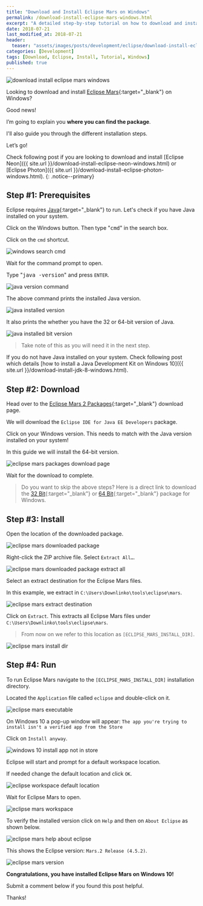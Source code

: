 ```yaml
---
title: "Download and Install Eclipse Mars on Windows"
permalink: /download-install-eclipse-mars-windows.html
excerpt: "A detailed step-by-step tutorial on how to download and install Eclipse Mars on Windows 10."
date: 2018-07-21
last_modified_at: 2018-07-21
header:
  teaser: "assets/images/posts/development/eclipse/download-install-eclipse-mars-windows.png"
categories: [Development]
tags: [Download, Eclipse, Install, Tutorial, Windows]
published: true
---
```


<img src="{{ site.url }}/assets/images/posts/development/eclipse/download-install-eclipse-mars-windows.png" alt="download install eclipse mars windows" class="align-right title-image">

Looking to download and install [Eclipse Mars](https://www.eclipse.org/mars/){:target="_blank"} on Windows?

Good news!

I’m going to explain you **where you can find the package**.

I'll also guide you through the different installation steps.

Let’s go!

Check following post if you are looking to download and install [Eclipse Neon]({{ site.url }}/download-install-eclipse-neon-windows.html) or [Eclipse Photon]({{ site.url }}/download-install-eclipse-photon-windows.html).
{: .notice--primary}

## Step #1: Prerequisites

Eclipse requires [Java](http://www.oracle.com/technetwork/java/javase/downloads/index.html){:target="_blank"} to run. Let's check if you have Java installed on your system.

Click on the Windows button. Then type "<kbd>cmd</kbd>" in the search box.

Click on the `cmd` shortcut.

<img src="{{ site.url }}/assets/images/posts/development/windows-search-cmd.png" alt="windows search cmd">

Wait for the command prompt to open.

Type "<kbd>java -version</kbd>" and press `ENTER`.

<img src="{{ site.url }}/assets/images/posts/development/java-version-command.png" alt="java version command">

The above command prints the installed Java version.

<img src="{{ site.url }}/assets/images/posts/development/java-installed-version.png" alt="java installed version">

It also prints the whether you have the 32 or 64-bit version of Java.

<img src="{{ site.url }}/assets/images/posts/development/java-installed-bit-version.png" alt="java installed bit version">

> Take note of this as you will need it in the next step.

If you do not have Java installed on your system. Check following post which details [how to install a Java Development Kit on Windows 10]({{ site.url }}/download-install-jdk-8-windows.html).

## Step #2: Download

Head over to the [Eclipse Mars 2 Packages](https://www.eclipse.org/downloads/packages/release/mars/2){:target="_blank"} download page.

We will download the `Eclipse IDE for Java EE Developers` package.

Click on your Windows version. This needs to match with the Java version installed on your system!

In this guide we will install the 64-bit version.

<img src="{{ site.url }}/assets/images/posts/development/eclipse/eclipse-mars-packages-download-page.png" alt="eclipse mars packages download page">

Wait for the download to complete.

> Do you want to skip the above steps? Here is a direct link to download the [32 Bit](http://mirror.csclub.uwaterloo.ca/eclipse/technology/epp/downloads/release/mars/2/eclipse-jee-mars-2-win32.zip){:target="_blank"} or [64 Bit](http://mirror.csclub.uwaterloo.ca/eclipse/technology/epp/downloads/release/mars/2/eclipse-jee-mars-2-win32-x86_64.zip){:target="_blank"} package for Windows.

## Step #3: Install

Open the location of the downloaded package.

<img src="{{ site.url }}/assets/images/posts/development/eclipse/eclipse-mars-downloaded-package.png" alt="eclipse mars downloaded package">

Right-click the ZIP archive file. Select `Extract All…`.

<img src="{{ site.url }}/assets/images/posts/development/eclipse/eclipse-mars-downloaded-package-extract-all.png" alt="eclipse mars downloaded package extract all">

Select an extract destination for the Eclipse Mars files.

In this example, we extract in `C:\Users\Downlinko\tools\eclipse\mars`.

<img src="{{ site.url }}/assets/images/posts/development/eclipse/eclipse-mars-extract-destination.png" alt="eclipse mars extract destination">

Click on `Extract`. This extracts all Eclipse Mars files under `C:\Users\Downlinko\tools\eclipse\mars`.

> From now on we refer to this location as `[ECLIPSE_MARS_INSTALL_DIR]`.

<img src="{{ site.url }}/assets/images/posts/development/eclipse/eclipse-mars-install-dir.png" alt="eclipse mars install dir">

## Step #4: Run

To run Eclipse Mars navigate to the `[ECLIPSE_MARS_INSTALL_DIR]` installation directory.

Located the `Application` file called `eclipse` and double-click on it.

<img src="{{ site.url }}/assets/images/posts/development/eclipse/eclipse-mars-executable.png" alt="eclipse mars executable">

On Windows 10 a pop-up window will appear: `The app you're trying to install isn't a verified app from the Store`

Click on `Install anyway`.

<img src="{{ site.url }}/assets/images/posts/windows-10-install-app-not-in-store.png" alt="windows 10 install app not in store">

Eclipse will start and prompt for a default workspace location.

If needed change the default location and click `OK`.

<img src="{{ site.url }}/assets/images/posts/development/eclipse/eclipse-workspace-default-location.png" alt="eclipse workspace default location">

Wait for Eclipse Mars to open.

<img src="{{ site.url }}/assets/images/posts/development/eclipse/eclipse-mars-workspace.png" alt="eclipse mars workspace">

To verify the installed version click on `Help` and then on `About Eclipse` as shown below.

<img src="{{ site.url }}/assets/images/posts/development/eclipse/eclipse-mars-help-about-eclipse.png" alt="eclipse mars help about eclipse">

This shows the Eclipse version: `Mars.2 Release (4.5.2)`.

<img src="{{ site.url }}/assets/images/posts/development/eclipse/eclipse-mars-version.png" alt="eclipse mars version">

**Congratulations, you have installed Eclipse Mars on Windows 10!**

Submit a comment below if you found this post helpful.

Thanks!
